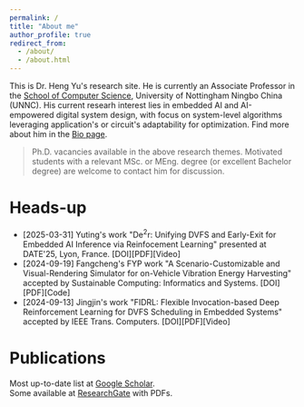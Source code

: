 ```yaml
---
permalink: /
title: "About me"
author_profile: true
redirect_from: 
  - /about/
  - /about.html
---
```


This is Dr. Heng Yu's research site. He is currently an Associate Professor in the [School of Computer Science](https://www.nottingham.edu.cn/en/science-engineering/departments-schools/cs/home.aspx), University of Nottingham Ningbo China (UNNC). His current researh interest lies in embedded AI and AI-empowered digital system design, with focus on system-level algorithms leveraging application's or circuit's adaptability for optimization. Find more about him in the [Bio page](https://eleyuheng.github.io/bio/).

> Ph.D. vacancies available in the above research themes. Motivated students with a relevant MSc. or MEng. degree (or excellent Bachelor degree) are welcome to contact him for discussion.

# Heads-up

- [2025-03-31] Yuting's work "De<sup>2</sup>r: Unifying DVFS and Early-Exit for Embedded AI Inference via Reinfocement Learning" presented at DATE'25, Lyon, France. [DOI][PDF][Video]
- [2024-09-19] Fangcheng's FYP work "A Scenario-Customizable and Visual-Rendering Simulator for on-Vehicle Vibration Energy Harvesting" accepted by Sustainable Computing: Informatics and Systems. [DOI][PDF][Code]
- [2024-09-13] Jingjin's work "FIDRL: Flexible Invocation-based Deep Reinforcement Learning for DVFS Scheduling in Embedded Systems" accepted by IEEE Trans. Computers. [DOI][PDF][Video]


# Publications

Most up-to-date list at [Google Scholar](https://scholar.google.com/citations?user=tptOgEEAAAAJ&hl=en).<br>
Some available at [ResearchGate](https://www.researchgate.net/profile/Heng-Yu-9?ev=hdr_xprf) with PDFs.


